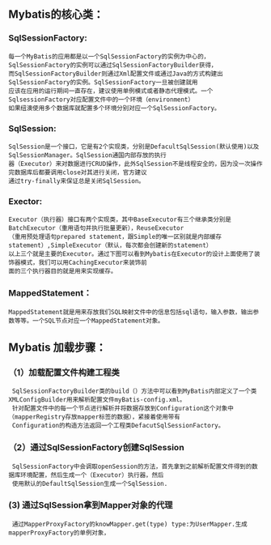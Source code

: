 ## Mybatis的核心类：

  ### SqlSessionFactory: 
    每一个MyBatis的应用都是以一个SqlSessionFactory的实例为中心的，SqlSessionFactory的实例可以通过SqlSessionFactoryBuilder获得，
    而SqlSessionFactoryBuilder则通过Xml配置文件或通过Java的方式构建出SqlSessionFactory的实例。SqlSessionFactory一旦被创建就用
    应该在应用的运行期间一直存在，建议使用单例模式或者静态代理模式。一个SqlsessionFactory对应配置文件中的一个环境（environment）
    如果纽澳使用多个数据库就配置多个环境分别对应一个SqlSessionFactory。
    
  ### SqlSession:
    SqlSession是一个接口，它是有2个实现类，分别是DefacultSqlSession(默认使用)以及SqlSessionManager。SqlSession通国内部存放的执行
    器（Executor）来对数据进行CRUD操作，此外SqlSession不是线程安全的，因为没一次操作完数据库后都要调用close对其进行关闭，官方建议
    通过try-finally来保证总是关闭SqlSession。
    
  ### Exector:
    Executor（执行器）接口有两个实现类，其中BaseExecutor有三个继承类分别是BatchExecutor（重用语句并执行批量更新），ReuseExecutor
    （重用预处理语句prepared statement，跟Simple的唯一区别就是内部缓存statement）,SimpleExecutor（默认，每次都会创建新的statement）
    以上三个就是主要的Executor。通过下图可以看到Mybatis在Executor的设计上面使用了装饰器模式，我们可以用CachingExecutor来装饰前
    面的三个执行器目的就是用来实现缓存。
    
  ### MappedStatement：
    MappedStatement就是用来存放我们SQL映射文件中的信息包括sql语句，输入参数，输出参数等等。一个SQL节点对应一个MappedStatement对象。

## Mybatis 加载步骤：

  ### （1）加载配置文件构建工程类
     SqlSessionFactoryBuilder类的build（）方法中可以看到MyBatis内部定义了一个类XMLConfigBuilder用来解析配置文件myBatis-config.xml。
     针对配置文件中的每一个节点进行解析并将数据存放到Configuration这个对象中（mapperRegistry存放mapper标签的数据），紧接着使用带有
     Configuration的构造方法返回一个工程类DefacutSqlSessionFactory。
  ### （2）通过SqlSessionFactory创建SqlSession
     SqlSessionFactory中会调取openSession的方法，首先拿到之前解析配置文件得到的数据库环境配置，然后生成一个（Executor）执行器，然后
     使用默认的DefaultSqlSession生成一个SqlSession.
  ###  (3) 通过SqlSession拿到Mapper对象的代理
     通过MapperProxyFactory的knowMapper.get(type) type:为UserMapper.生成mapperProxyFactory的单例对象，
